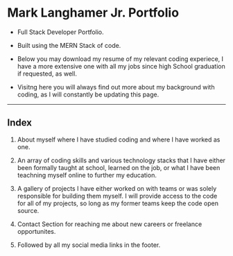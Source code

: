 # Mark Langhamer Jr. Portfolio

 * Full Stack Developer Portfolio. 

 * Built using the MERN Stack of code.

 * Below you may download my resume of my relevant coding experiece, I have a more extensive one with all my jobs since high School graduation if requested, as well.

 * Visitng here you will always find out more about my background with coding, as I will constantly be updating this page.

__________________________________________________________________

## Index

 1. About myself where I have studied coding and where I have worked as one.

 2. An array of coding skills and various technology stacks that I have either been formally taught at school, learned on the job, or what I have been teachning myself online to further my education.

 3. A gallery of projects I have either worked on with teams or was solely responsible for building them myself. I will provide access to the code for all of my projects, so long as my former teams keep the code open source.

 4. Contact Section for reaching me about new careers or freelance opportunites.

 5. Followed by all my social media links in the footer.